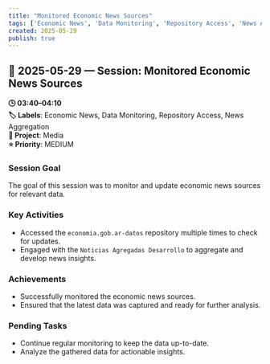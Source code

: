 ```yaml
---
title: "Monitored Economic News Sources"
tags: ['Economic News', 'Data Monitoring', 'Repository Access', 'News Aggregation']
created: 2025-05-29
publish: true
---
```


## 📅 2025-05-29 — Session: Monitored Economic News Sources

**🕒 03:40–04:10**  
**🏷️ Labels**: Economic News, Data Monitoring, Repository Access, News Aggregation  
**📂 Project**: Media  
**⭐ Priority**: MEDIUM  


### Session Goal
The goal of this session was to monitor and update economic news sources for relevant data.

### Key Activities
- Accessed the `economia.gob.ar-datos` repository multiple times to check for updates.
- Engaged with the `Noticias Agregadas Desarrollo` to aggregate and develop news insights.

### Achievements
- Successfully monitored the economic news sources.
- Ensured that the latest data was captured and ready for further analysis.

### Pending Tasks
- Continue regular monitoring to keep the data up-to-date.
- Analyze the gathered data for actionable insights.
